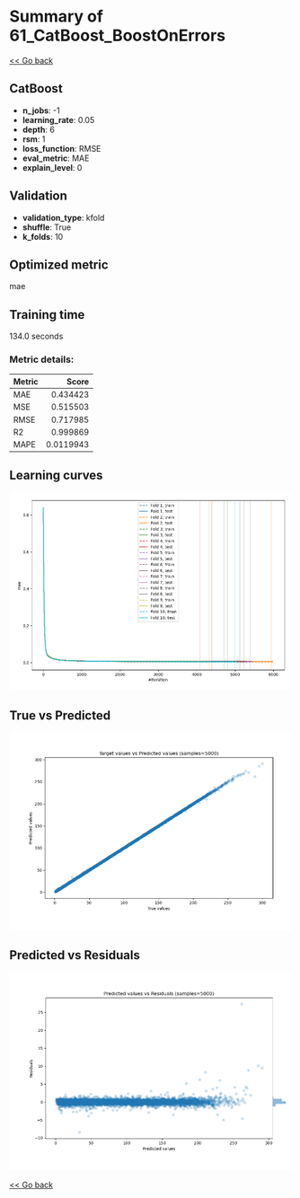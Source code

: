 # Summary of 61_CatBoost_BoostOnErrors

[<< Go back](../README.md)


## CatBoost
- **n_jobs**: -1
- **learning_rate**: 0.05
- **depth**: 6
- **rsm**: 1
- **loss_function**: RMSE
- **eval_metric**: MAE
- **explain_level**: 0

## Validation
 - **validation_type**: kfold
 - **shuffle**: True
 - **k_folds**: 10

## Optimized metric
mae

## Training time

134.0 seconds

### Metric details:
| Metric   |     Score |
|:---------|----------:|
| MAE      | 0.434423  |
| MSE      | 0.515503  |
| RMSE     | 0.717985  |
| R2       | 0.999869  |
| MAPE     | 0.0119943 |



## Learning curves
![Learning curves](learning_curves.png)
## True vs Predicted

![True vs Predicted](true_vs_predicted.png)


## Predicted vs Residuals

![Predicted vs Residuals](predicted_vs_residuals.png)



[<< Go back](../README.md)

